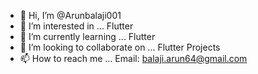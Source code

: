 - 👋 Hi, I’m @Arunbalaji001
- 👀 I’m interested in ...
    Flutter
- 🌱 I’m currently learning ...
    Flutter
- 💞️ I’m looking to collaborate on ...
    Flutter Projects
- 📫 How to reach me ... 
    Email: balaji.arun64@gmail.com

<!---
Arunbalaji001/Arunbalaji001 is a ✨ special ✨ repository because its `README.md` (this file) appears on your GitHub profile.
You can click the Preview link to take a look at your changes.
--->
